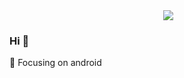 <div align="right" style="display:flex; flex-direction:row; justify-content:space-around;">
  <img align="right" src="https://github-readme-stats.vercel.app/api?username=iceCola7&show_icons=true&include_all_commits=true&icon_color=CE1D2D&text_color=718096&bg_color=ffffff&hide_title=false" />
  
<!--<img align="right" src="https://github-readme-stats.vercel.app/api/top-langs/?username=iceCola7&langs_count=10&layout=compact" /> -->
  
</div>

### Hi 👋

:orange_book: Focusing on android

<!--
**iceCola7/iceCola7** is a ✨ _special_ ✨ repository because its `README.md` (this file) appears on your GitHub profile.

Here are some ideas to get you started:

- 🔭 I’m currently working on ...
- 🌱 I’m currently learning ...
- 👯 I’m looking to collaborate on ...
- 🤔 I’m looking for help with ...
- 💬 Ask me about ...
- 📫 How to reach me: ...
- 😄 Pronouns: ...
- ⚡ Fun fact: ...
-->
